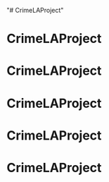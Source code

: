 "# CrimeLAProject" 
# CrimeLAProject
# CrimeLAProject
# CrimeLAProject
# CrimeLAProject
# CrimeLAProject
